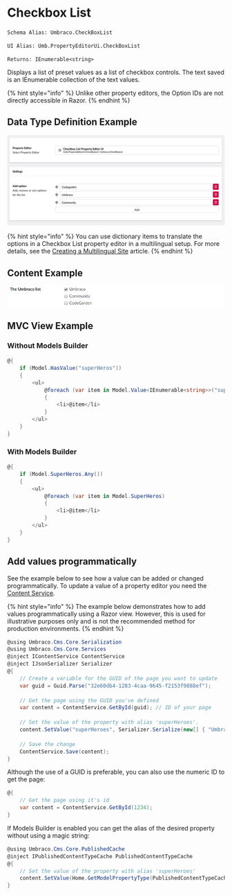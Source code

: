 # Checkbox List

`Schema Alias: Umbraco.CheckBoxList`

`UI Alias: Umb.PropertyEditorUi.CheckBoxList`

`Returns: IEnumerable<string>`

Displays a list of preset values as a list of checkbox controls. The text saved is an IEnumerable collection of the text values.

{% hint style="info" %}
Unlike other property editors, the Option IDs are not directly accessible in Razor.
{% endhint %}

## Data Type Definition Example

![True/Checkbox List Definition](images/checkbox-list-setup.png)

{% hint style="info" %}
You can use dictionary items to translate the options in a Checkbox List property editor in a multilingual setup. For more details, see the [Creating a Multilingual Site](../../../../tutorials/multilanguage-setup.md#translating-multi-value-property-editors) article.
{% endhint %}

## Content Example

![Checkbox List Example](../../../../../../16/umbraco-cms/fundamentals/backoffice/property-editors/built-in-property-editors/images/checkbox-list-content.png)

## MVC View Example

### Without Models Builder

```csharp
@{
    if (Model.HasValue("superHeros"))
    {
        <ul>
            @foreach (var item in Model.Value<IEnumerable<string>>("superHeros"))
            {
                <li>@item</li>
            }
        </ul>
    }
}
```

### With Models Builder

```csharp
@{
    if (Model.SuperHeros.Any())
    {
        <ul>
            @foreach (var item in Model.SuperHeros)
            {
                <li>@item</li>
            }
        </ul>
    }
}
```

## Add values programmatically

See the example below to see how a value can be added or changed programmatically. To update a value of a property editor you need the [Content Service](https://apidocs.umbraco.com/v15/csharp/api/Umbraco.Cms.Core.Services.ContentService.html).

{% hint style="info" %}
The example below demonstrates how to add values programmatically using a Razor view. However, this is used for illustrative purposes only and is not the recommended method for production environments.
{% endhint %}

```csharp
@using Umbraco.Cms.Core.Serialization
@using Umbraco.Cms.Core.Services
@inject IContentService ContentService
@inject IJsonSerializer Serializer
@{
    // Create a variable for the GUID of the page you want to update
    var guid = Guid.Parse("32e60db4-1283-4caa-9645-f2153f9888ef");

    // Get the page using the GUID you've defined
    var content = ContentService.GetById(guid); // ID of your page

    // Set the value of the property with alias 'superHeroes'.
    content.SetValue("superHeroes", Serializer.Serialize(new[] { "Umbraco", "CodeGarden"}));

    // Save the change
    ContentService.Save(content);
}
```

Although the use of a GUID is preferable, you can also use the numeric ID to get the page:

```csharp
@{
    // Get the page using it's id
    var content = ContentService.GetById(1234);
}
```

If Models Builder is enabled you can get the alias of the desired property without using a magic string:

```csharp
@using Umbraco.Cms.Core.PublishedCache
@inject IPublishedContentTypeCache PublishedContentTypeCache
@{
    // Set the value of the property with alias 'superHeroes'
    content.SetValue(Home.GetModelPropertyType(PublishedContentTypeCache, x => x.SuperHeroes).Alias, Serializer.Serialize(new[] { "Umbraco", "CodeGarden"}));
}
```
